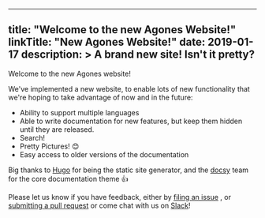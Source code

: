 
---
title: "Welcome to the new Agones Website!"
linkTitle: "New Agones Website!"
date: 2019-01-17
description: >
  A brand new site! Isn't it pretty?
---

Welcome to the new Agones website!

We've implemented a new website, to enable lots of new functionality that we're hoping to
take advantage of now and in the future:

- Ability to support multiple languages
- Able to write documentation for new features, but keep them hidden until they are released.
- Search!
- Pretty Pictures! 😊
- Easy access to older versions of the documentation

Big thanks to [Hugo](https://gohugo.io) for being the static site generator, and the
[docsy](https://github.com/google/docsy) team for the core documentation theme 👍

Please let us know if you have feedback, either by [filing an issue](https://github.com/GoogleCloudPlatform/agones/issues)
, or [submitting a pull request](https://github.com/GoogleCloudPlatform/agones/pulls) or come chat with us
on [Slack](https://join.slack.com/t/agones/shared_invite/enQtMzE5NTE0NzkyOTk1LWU3ODAyZjdjMjNlYWIxZTAwODkxMGY3YWEyZjNjMjc4YWM1Zjk0OThlMGU2ZmUyMzRlMDljNDJiNmZlMGQ1M2U)! 